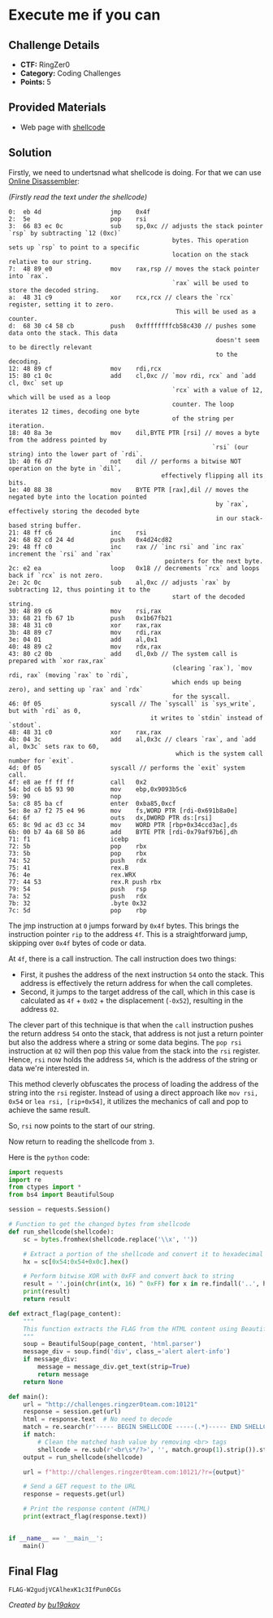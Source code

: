 # Execute me if you can

## Challenge Details 

- **CTF:** RingZer0
- **Category:** Coding Challenges
- **Points:** 5

## Provided Materials

- Web page with [shellcode](https://en.wikipedia.org/wiki/Shellcode)


## Solution

Firstly, we need to undertsnad what shellcode is doing. For that we can use [Online Disassembler](https://defuse.ca/online-x86-assembler.htm#disassembly2):
 
*(Firstly read the text under the shellcode)*

```
0:  eb 4d                   jmp    0x4f
2:  5e                      pop    rsi
3:  66 83 ec 0c             sub    sp,0xc // adjusts the stack pointer `rsp` by subtracting `12 (0xc)`
 											 bytes. This operation sets up `rsp` to point to a specific 
 											 location on the stack relative to our string.
7:  48 89 e0                mov    rax,rsp // moves the stack pointer into `rax`. 
											 `rax` will be used to store the decoded string.
a:  48 31 c9                xor    rcx,rcx // clears the `rcx` register, setting it to zero. 
											  This will be used as a counter.
d:  68 30 c4 58 cb          push   0xffffffffcb58c430 // pushes some data onto the stack. This data 
														 doesn't seem to be directly relevant 
														 to the decoding.
12: 48 89 cf                mov    rdi,rcx
15: 80 c1 0c                add    cl,0xc // `mov rdi, rcx` and `add cl, 0xc` set up 
											 `rcx` with a value of 12, which will be used as a loop 
											 counter. The loop iterates 12 times, decoding one byte 
											 of the string per iteration.		 
18: 40 8a 3e                mov    dil,BYTE PTR [rsi] // moves a byte from the address pointed by 
														`rsi` (our string) into the lower part of `rdi`.
1b: 40 f6 d7                not    dil // performs a bitwise NOT operation on the byte in `dil`,
										  effectively flipping all its bits.
1e: 40 88 38                mov    BYTE PTR [rax],dil // moves the negated byte into the location pointed 
														 by `rax`, effectively storing the decoded byte
														 in our stack-based string buffer.
21: 48 ff c6                inc    rsi
24: 68 82 cd 24 4d          push   0x4d24cd82
29: 48 ff c0                inc    rax // `inc rsi` and `inc rax` increment the `rsi` and `rax` 
										   pointers for the next byte.
2c: e2 ea                   loop   0x18 // decrements `rcx` and loops back if `rcx` is not zero.
2e: 2c 0c                   sub    al,0xc // adjusts `rax` by subtracting 12, thus pointing it to the 
											 start of the decoded string.
30: 48 89 c6                mov    rsi,rax
33: 68 21 fb 67 1b          push   0x1b67fb21
38: 48 31 c0                xor    rax,rax
3b: 48 89 c7                mov    rdi,rax
3e: 04 01                   add    al,0x1
40: 48 89 c2                mov    rdx,rax
43: 80 c2 0b                add    dl,0xb // The system call is prepared with `xor rax,rax` 
											 (clearing `rax`), `mov rdi, rax` (moving `rax` to `rdi`, 
											 which ends up being zero), and setting up `rax` and `rdx` 
											 for the syscall.
46: 0f 05                   syscall // The `syscall` is `sys_write`, but with `rdi` as 0, 
									   it writes to `stdin` instead of `stdout`.
48: 48 31 c0                xor    rax,rax 
4b: 04 3c                   add    al,0x3c // clears `rax`, and `add al, 0x3c` sets rax to 60, 
											  which is the system call number for `exit`.
4d: 0f 05                   syscall // performs the `exit` system call.
4f: e8 ae ff ff ff          call   0x2
54: bd c6 b5 93 90          mov    ebp,0x9093b5c6
59: 90                      nop
5a: c8 85 ba cf             enter  0xba85,0xcf
5e: 8e a7 f2 75 e4 96       mov    fs,WORD PTR [rdi-0x691b8a0e]
64: 6f                      outs   dx,DWORD PTR ds:[rsi]
65: 8c 9d ac d3 cc 34       mov    WORD PTR [rbp+0x34ccd3ac],ds
6b: 00 b7 4a 68 50 86       add    BYTE PTR [rdi-0x79af97b6],dh
71: f1                      icebp
72: 5b                      pop    rbx
73: 5b                      pop    rbx
74: 52                      push   rdx
75: 41                      rex.B
76: 4e                      rex.WRX
77: 44 53                   rex.R push rbx
79: 54                      push   rsp
7a: 52                      push   rdx
7b: 32                      .byte 0x32
7c: 5d                      pop    rbp
```

The jmp instruction at `0` jumps forward by `0x4f` bytes. This brings the instruction pointer `rip` to the address `4f`. This is a straightforward jump, skipping over `0x4f` bytes of code or data.

At `4f`, there is a call instruction. The call instruction does two things:

- First, it pushes the address of the next instruction `54` onto the stack. This address is effectively the return address for when the call completes.
- Second, it jumps to the target address of the call, which in this case is calculated as `4f` + `0x02` + the displacement (`-0x52`), resulting in the address `02`.

The clever part of this technique is that when the `call` instruction pushes the return address `54` onto the stack, that address is not just a return pointer but also the address where a string or some data begins.
The `pop rsi` instruction at `02` will then pop this value from the stack into the `rsi` register. Hence, `rsi` now holds the address `54`, which is the address of the string or data we're interested in.

This method cleverly obfuscates the process of loading the address of the string into the `rsi` register. Instead of using a direct approach like `mov rsi, 0x54` or `lea rsi, [rip+0x54]`, it utilizes the mechanics of call and pop to achieve the same result.

So, `rsi` now points to the start of our string.

Now return to reading the shellcode from `3`.

Here is the `python` code:

```python
import requests
import re
from ctypes import *
from bs4 import BeautifulSoup

session = requests.Session()

# Function to get the changed bytes from shellcode
def run_shellcode(shellcode):
    sc = bytes.fromhex(shellcode.replace('\\x', ''))

    # Extract a portion of the shellcode and convert it to hexadecimal string
    hx = sc[0x54:0x54+0x0c].hex()

    # Perform bitwise XOR with 0xFF and convert back to string
    result = ''.join(chr(int(x, 16) ^ 0xFF) for x in re.findall('..', hx))
    print(result)
    return result

def extract_flag(page_content):
    """
    This function extracts the FLAG from the HTML content using BeautifulSoup.
    """
    soup = BeautifulSoup(page_content, 'html.parser')
    message_div = soup.find('div', class_='alert alert-info')
    if message_div:
        message = message_div.get_text(strip=True)
        return message
    return None

def main():
    url = "http://challenges.ringzer0team.com:10121"
    response = session.get(url)
    html = response.text  # No need to decode
    match = re.search(r'----- BEGIN SHELLCODE -----(.*)----- END SHELLCODE -----', html, re.DOTALL | re.S)
    if match:
        # Clean the matched hash value by removing <br> tags
        shellcode = re.sub(r'<br\s*/?>', '', match.group(1).strip()).strip()
    output = run_shellcode(shellcode)

    url = f"http://challenges.ringzer0team.com:10121/?r={output}"

    # Send a GET request to the URL
    response = requests.get(url)

    # Print the response content (HTML)
    print(extract_flag(response.text))


if __name__ == '__main__':
    main()
```

## Final Flag

`FLAG-W2gudjVCAlhexK1c3IfPun0CGs`

*Created by [bu19akov](https://github.com/bu19akov)*
